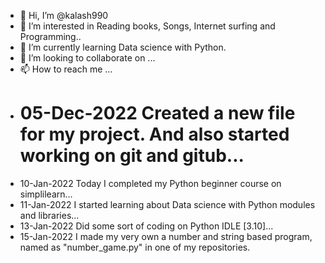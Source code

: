 - 👋 Hi, I’m @kalash990
- 👀 I’m interested in Reading books, Songs, Internet surfing and Programming..
- 🌱 I’m currently learning Data science with Python.
- 💞️ I’m looking to collaborate on ...
- 📫 How to reach me ...
- # 05-Dec-2022 Created a new file for my project. And also started working on git and gitub...
- 10-Jan-2022 Today I completed my Python beginner course on simplilearn...
- 11-Jan-2022 I started learning about Data science with Python modules and libraries...
- 13-Jan-2022 Did some sort of coding on Python IDLE [3.10]...
- 15-Jan-2022 I made my very own a number and string based program, named as "number_game.py" in one of my repositories.
<!---
kalash990/kalash990 is a ✨ special ✨ repository because its `README.md` (this file) appears on your GitHub profile.
You can click the Preview link to take a look at your changes.
--->
